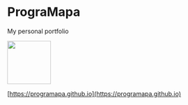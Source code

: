 # PrograMapa
My personal portfolio 

<img src="https://programapa.github.io/img/programapa-logo-gris-circulo.png" width="100" height="100">

[https://programapa.github.io](https://programapa.github.io)

